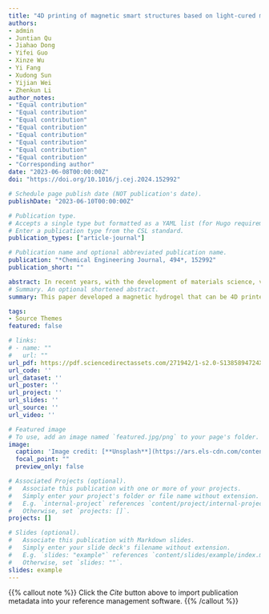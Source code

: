 ```yaml
---
title: "4D printing of magnetic smart structures based on light-cured magnetic hydrogel"
authors:
- admin
- Juntian Qu
- Jiahao Dong
- Yifei Guo
- Xinze Wu
- Yi Fang
- Xudong Sun
- Yijian Wei
- Zhenkun Li
author_notes:
- "Equal contribution"
- "Equal contribution"
- "Equal contribution"
- "Equal contribution"
- "Equal contribution"
- "Equal contribution"
- "Equal contribution"
- "Equal contribution"
- "Corresponding author"
date: "2023-06-08T00:00:00Z"
doi: "https://doi.org/10.1016/j.cej.2024.152992"

# Schedule page publish date (NOT publication's date).
publishDate: "2023-06-10T00:00:00Z"

# Publication type.
# Accepts a single type but formatted as a YAML list (for Hugo requirements).
# Enter a publication type from the CSL standard.
publication_types: ["article-journal"]

# Publication name and optional abbreviated publication name.
publication: "*Chemical Engineering Journal, 494*, 152992"
publication_short: ""

abstract: In recent years, with the development of materials science, various new materials that can sense external stimuli and respond have emerged. This ability to respond to external stimuli enables these materials to empower other materials or structures, greatly promoting the development of soft robots. In recent years, many 4D printed magnetic silicon gels have appeared, while 4D printing of magnetic hydrogels is still a blank slate. Here, we have developed a light-curable magnetic hydrogel that can be 4D printed. Unlike traditional methods of thickening hydrogels for 3D printing, we added bentonite to thicken the printing ink and controlled its rheological properties to make it suitable for printing. During the printing process, we used capacitive momentary discharge to generate a strong magnetic field to program the printing ink, eliminating the need for pre-treatment of the printing ink. We also studied the influence of the content of ferromagnetic particles and the size of the external magnetic field on its responsiveness. Finally, we printed and programmed the hydrogel on a silicone sheet to empower the silicone sheet. Based on this, we have created a variety of different types of soft actuators to achieve different movements and functions.
# Summary. An optional shortened abstract.
summary: This paper developed a magnetic hydrogel that can be 4D printed. Our work provides a solution for the integration of structural and functional properties in soft robots and fills the gap in the field of 4D printing of magnetic hydrogels. Unlike conventional hydrogels used for 3D printing, we added bentonite to the printing ink to thicken it, making it easier to print with a stable yield stress, and preventing the aggregation and settling of internal magnetic particles. Instead of the conventional magnetic domain programming method, we incorporated a large capacitor into the circuit to magnetize the printing ink through the charging and instantaneous discharging of the capacitor. This integrated the material pre-treatment process with the programming process, rather than magnetizing the material first and then programming the printing in the printer. In this paper, we created various soft actuators with different structures to achieve different functions, exploring practical applications.

tags:
- Source Themes
featured: false

# links:
# - name: ""
#   url: ""
url_pdf: https://pdf.sciencedirectassets.com/271942/1-s2.0-S1385894724X00145/1-s2.0-S1385894724044796/main.pdf?X-Amz-Security-Token=IQoJb3JpZ2luX2VjEKD%2F%2F%2F%2F%2F%2F%2F%2F%2F%2FwEaCXVzLWVhc3QtMSJGMEQCICs0nSmhGqUClfdQmblfc7euPiDKDr%2BTigWqizWY6LtUAiA2yaGtRQpi9owAZLpFQAnB9BEPI0wSB8Iwo2gTv3J8yCq8BQi5%2F%2F%2F%2F%2F%2F%2F%2F%2F%2F8BEAUaDDA1OTAwMzU0Njg2NSIMOhL9ecAzrrUDgqheKpAF076F%2F7x2rKZHH%2B5liQJyA7yxBJQxruM8mFnC%2BpW0c95yCNB77D4HknR0IawGfnrftWh0bK8N7mekJCc%2F7ihYZ774KAD4inpQlLWjaLXGYruexpHTIvfiSuSx9ErGoUQFHSIt5%2Bj0NHLldhIR2HRN1%2FLvFy3iVCy6B3q%2B%2FrCwx7F2cDcVwmTkdtsuS5aWQSout6MUc3QZCckKxDTb0tLNmLBupf%2FWd1l9aahHCxK2DhEZsdZq0Hg3kazWeE4JZYC%2FRMZU2XpOLyeFON5MwAElDRCa5L%2FZ3YTZY%2B7vI%2FUAUnHoWtLfCNuyMDh2EOuvyrGY0wuI90jRKSMUWl47J2dlpuOslpxhweKSfEQumWq9tnEnP1zqBSeGCzjSMPU5QLqnwhBwrRGKw5X0oXR6eJQzLrCgZlttu3PP0YXsEDFxtfWzgGIsr41G3zvGr%2FsRop3S6B%2FcLmhFq5LYAcfTippjmhtAkkMPGqHTKWCSMe%2FONxWa4%2FKo0DLfRe23d5W96BYR1ZGQ8rT%2FWo%2BNy7j6ZtBWFB3bYPuWmb6%2F4OPwXh2%2BPdEQUCWhiLGzseOLDFIG%2Bgm2lC%2FPAIfnm%2Fz9NQ55rcruZqyn7jsFGrKtr4ALcsiEGD9Ws8imnGawqCmJgSLr%2FGs0i4C9bOxLol%2FzohyD%2BEdg62mOwDNcKsg%2FSNJadFFZyU4O8wRbh6oIr4s3E2lsTP3lhs4WYytrVPUZznjN4Cb9QJRvkoMyGK5Za6QclRzCbWBOSgN76UkxqL0cZwdU1Xmqetyo48sJGo35TtdjBZKO9%2FdiImtxXHsQV9h5u63H1FoYuble0tHvP%2FqORkT7UvXM6I6xD6c2uk97Y%2BXk9eR4mBRk5DP9XuEPQrUvBd8OmE0wlOOmvQY6sgGOYEB9jCuOG%2BDxNnplu%2BBH6%2B9NX2ZX2%2FzWYYGOmqbd%2BzcuqpslkTUGPa9GB2HjKalgjMn1jC6o6lsLVXyX%2FULaofa3fBuH68mWIJrQ%2Fr%2BYMPn1bicnv8Ip4kvjwGTIVq6XVkK2uXxYFKnZS0IIUrKkA%2B1ZYgEQeFTfoUTWFlKOkMxpkMyxR4FeNx%2BPoiBF48WmUn4XRyCZR82FKsTXv1iVlzJb0RS6%2FhzzNK2Z5CS7PV8q&X-Amz-Algorithm=AWS4-HMAC-SHA256&X-Amz-Date=20250210T082934Z&X-Amz-SignedHeaders=host&X-Amz-Expires=300&X-Amz-Credential=ASIAQ3PHCVTYSUCCUOIY%2F20250210%2Fus-east-1%2Fs3%2Faws4_request&X-Amz-Signature=f34ac677f7304279b4be4aa286b610f80185e8762e32519d612dc2e1834f6120&hash=d09425cd7c1f21bb6f178549c92df8b828a7ca6b45dd3e79db17a81cb1f166e0&host=68042c943591013ac2b2430a89b270f6af2c76d8dfd086a07176afe7c76c2c61&pii=S1385894724044796&tid=spdf-7382a3db-ec15-42de-ba1c-01998a913c53&sid=3625c1246b0fe24ffa9a9922497c60ca410dgxrqa&type=client&tsoh=d3d3LnNjaWVuY2VkaXJlY3QuY29t&ua=09015f5204010604505156&rr=90fabb677c899b90&cc=sg
url_code: ''
url_dataset: ''
url_poster: ''
url_project: ''
url_slides: ''
url_source: ''
url_video: ''

# Featured image
# To use, add an image named `featured.jpg/png` to your page's folder. 
image:
  caption: 'Image credit: [**Unsplash**](https://ars.els-cdn.com/content/image/1-s2.0-S1385894724044796-gr5_lrg.jpg)'
  focal_point: ""
  preview_only: false

# Associated Projects (optional).
#   Associate this publication with one or more of your projects.
#   Simply enter your project's folder or file name without extension.
#   E.g. `internal-project` references `content/project/internal-project/index.md`.
#   Otherwise, set `projects: []`.
projects: []

# Slides (optional).
#   Associate this publication with Markdown slides.
#   Simply enter your slide deck's filename without extension.
#   E.g. `slides: "example"` references `content/slides/example/index.md`.
#   Otherwise, set `slides: ""`.
slides: example
---
```


{{% callout note %}}
Click the *Cite* button above to import publication metadata into your reference management software.
{{% /callout %}}